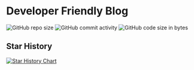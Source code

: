 # Developer Friendly Blog

![GitHub repo size](https://img.shields.io/github/repo-size/developer-friendly/blog)
![GitHub commit activity](https://img.shields.io/github/commit-activity/m/developer-friendly/blog)
![GitHub code size in bytes](https://img.shields.io/github/languages/code-size/developer-friendly/blog)


## Star History

<a href="https://star-history.com/#developer-friendly/blog&Timeline">
 <picture>
   <source media="(prefers-color-scheme: dark)" srcset="https://api.star-history.com/svg?repos=developer-friendly/blog&type=Timeline&theme=dark" />
   <source media="(prefers-color-scheme: light)" srcset="https://api.star-history.com/svg?repos=developer-friendly/blog&type=Timeline" />
   <img alt="Star History Chart" src="https://api.star-history.com/svg?repos=developer-friendly/blog&type=Timeline" />
 </picture>
</a>
